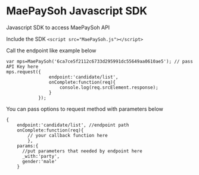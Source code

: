 # MaePaySoh Javascript SDK
Javascript SDK to access MaePaySoh API

Include the SDK
`<script src="MaePaySoh.js"></script>`

Call the endpoint like example below
```
var mps=MaePaySoh('6ca7ce5f2112c6733d295991dc55649aa0610ae5'); // pass API Key here
mps.request({
				endpoint:'candidate/list',
				onComplete:function(req){
					console.log(req.srcElement.response);
				}
			});
```

You can pass options to request method with parameters below
```
{
    endpoint:'candidate/list', //endpoint path
    onComplete:function(req){
        // your callback function here
        },
    params:{
      //put parameters that needed by endpoint here
      _with:'party',
      gender:'male'
    }
```
